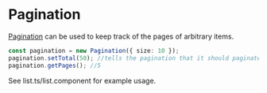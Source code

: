 # Pagination

[Pagination](../../classes/Pagination.html) can be used to keep track of the pages of arbitrary items.

```ts
const pagination = new Pagination({ size: 10 });
pagination.setTotal(50); //tells the pagination that it should paginate over 50 items.
pagination.getPages(); //5
```
See list.ts/list.component for example usage.